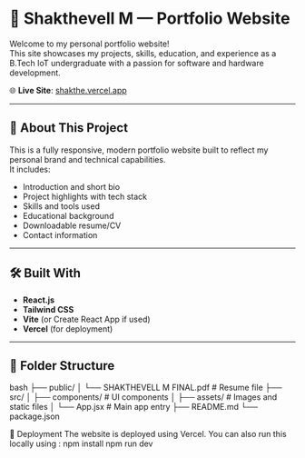 # 💼 Shakthevell M — Portfolio Website

Welcome to my personal portfolio website!  
This site showcases my projects, skills, education, and experience as a B.Tech IoT undergraduate with a passion for software and hardware development.

🌐 **Live Site**: [shakthe.vercel.app](https://shakthe.vercel.app/)

---

## 📌 About This Project

This is a fully responsive, modern portfolio website built to reflect my personal brand and technical capabilities.  
It includes:

- Introduction and short bio
- Project highlights with tech stack
- Skills and tools used
- Educational background
- Downloadable resume/CV
- Contact information

---

## 🛠️ Built With

- **React.js**
- **Tailwind CSS**
- **Vite** (or Create React App if used)
- **Vercel** (for deployment)

---

## 📁 Folder Structure

bash
├── public/
│   └── SHAKTHEVELL M FINAL.pdf   # Resume file
├── src/
│   ├── components/               # UI components
│   ├── assets/                   # Images and static files
│   └── App.jsx                   # Main app entry
├── README.md
└── package.json

🚀 Deployment
The website is deployed using Vercel.
You can also run this locally using :
npm install
npm run dev


